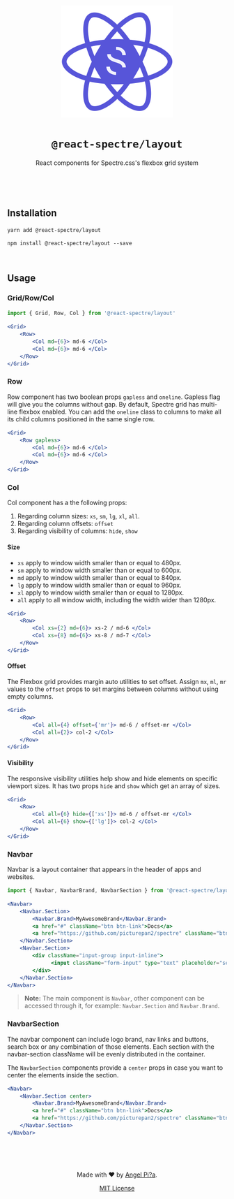 <div align=center>
<img src="assets/react-spectre-logo.png" width="256" height="256">

# `@react-spectre/layout`
React components for Spectre.css's flexbox grid system

<br><br><br>
</div>

## Installation

```shell
yarn add @react-spectre/layout
```

```shell
npm install @react-spectre/layout --save
```

<br>

## Usage

### Grid/Row/Col

```js
import { Grid, Row, Col } from '@react-spectre/layout'
```

```jsx
<Grid>
    <Row>
        <Col md={6}> md-6 </Col>
        <Col md={6}> md-6 </Col>
    </Row>
</Grid>
```

### Row

Row component has two boolean props `gapless` and `oneline`. Gapless flag will give you the columns without gap.
By default, Spectre grid has multi-line flexbox enabled. You can add the `oneline` class to columns to make all its child columns positioned in the same single row.


```jsx
<Grid>
    <Row gapless>
        <Col md={6}> md-6 </Col>
        <Col md={6}> md-6 </Col>
    </Row>
</Grid>
```

### Col

Col component has a the following props:
1. Regarding column sizes: `xs`, `sm`, `lg`, `xl`, `all`.
2. Regarding column offsets: `offset`
3. Regarding visibility of columns: `hide`, `show`

#### Size

* `xs` apply to window width smaller than or equal to 480px.
* `sm` apply to window width smaller than or equal to 600px.
* `md` apply to window width smaller than or equal to 840px.
* `lg` apply to window width smaller than or equal to 960px.
* `xl` apply to window width smaller than or equal to 1280px.
* `all` apply to all window width, including the width wider than 1280px.


```jsx
<Grid>
    <Row>
        <Col xs={2} md={6}> xs-2 / md-6 </Col>
        <Col xs={8} md={6}> xs-8 / md-7 </Col>
    </Row>
</Grid>
```

#### Offset

The Flexbox grid provides margin auto utilities to set offset. Assign `mx`, `ml`, `mr` values to the `offset` props to set margins between columns without using empty columns.

```jsx
<Grid>
    <Row>
        <Col all={4} offset={'mr'}> md-6 / offset-mr </Col>
        <Col all={2}> col-2 </Col>
    </Row>
</Grid>
```

#### Visibility

The responsive visibility utilities help show and hide elements on specific viewport sizes.
It has two props `hide` and `show` which get an array of sizes.

```jsx
<Grid>
    <Row>
        <Col all={6} hide={['xs']}> md-6 / offset-mr </Col>
        <Col all={6} show={['lg']}> col-2 </Col>
    </Row>
</Grid>
```


### Navbar

Navbar is a layout container that appears in the header of apps and websites.

```js
import { Navbar, NavbarBrand, NavbarSection } from '@react-spectre/layout'
```

```jsx
<Navbar>
    <Navbar.Section>
        <Navbar.Brand>MyAwesomeBrand</Navbar.Brand>
        <a href="#" className="btn btn-link">Docs</a>
        <a href="https://github.com/picturepan2/spectre" className="btn btn-link">GitHub</a>
    </Navbar.Section>
    <Navbar.Section>
        <div className="input-group input-inline">
              <input className="form-input" type="text" placeholder="search"/>
        </div>
    </Navbar.Section>
</Navbar>
```

> **Note:** The main component is `Navbar`, other component can be accessed through it, for example: `Navbar.Section` and `Navbar.Brand`.

### NavbarSection

The navbar component can include logo brand, nav links and buttons, search box or any combination of those elements. Each section with the navbar-section className will be evenly distributed in the container.

The `NavbarSection` components provide a `center` props in case you want to center the elements inside the section.

```jsx
<Navbar>
    <Navbar.Section center>
        <Navbar.Brand>MyAwesomeBrand</Navbar.Brand>
        <a href="#" className="btn btn-link">Docs</a>
        <a href="https://github.com/picturepan2/spectre" className="btn btn-link">GitHub</a>
    </Navbar.Section>
</Navbar>
```

<div align=center>
<br><br><br>

Made with :heart: by [Angel Pi?a](https://github.com/0aps).

[MIT License](LICENSE)

</div>
